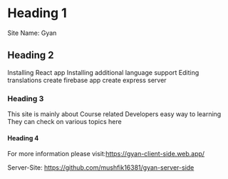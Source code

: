 # Heading 1
 Site Name: Gyan


## Heading 2
Installing React app
Installing additional language support
Editing translations
create firebase app
create express server


### Heading 3
This site is mainly about Course related
Developers easy way to learning
They can check on various topics here

#### Heading 4
For more information please visit:https://gyan-client-side.web.app/

Server-Site: https://github.com/mushfik16381/gyan-server-side